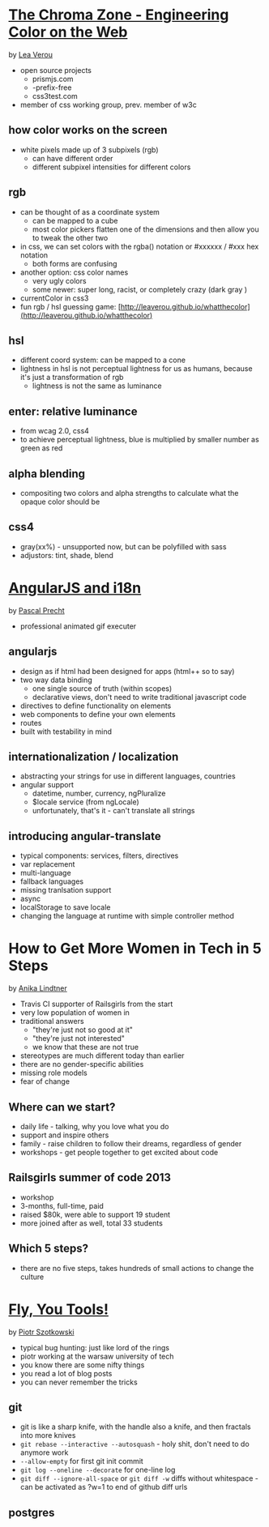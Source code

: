 [The Chroma Zone - Engineering Color on the Web](http://leaverou.github.io/chroma-zone)
==============================================

by [Lea Verou](https://twitter.com/LeaVerou)

* open source projects
  * prismjs.com
  * -prefix-free
  * css3test.com
* member of css working group, prev. member of w3c

how color works on the screen
-----------------------------

* white pixels made up of 3 subpixels (rgb)
  * can have different order
  * different subpixel intensities for different colors

rgb
---

* can be thought of as a coordinate system
  * can be mapped to a cube
  * most color pickers flatten one of the dimensions and then allow you to tweak the other two
* in css, we can set colors with the rgba() notation or #xxxxxx / #xxx hex notation
  * both forms are confusing
* another option: css color names
  * very ugly colors
  * some newer: super long, racist, or completely crazy (dark gray )
* currentColor in css3
* fun rgb / hsl guessing game: [http://leaverou.github.io/whatthecolor](http://leaverou.github.io/whatthecolor)

hsl
---

* different coord system: can be mapped to a cone
* lightness in hsl is not perceptual lightness for us as humans, because it's just a transformation of rgb
  * lightness is not the same as luminance

enter: relative luminance
-------------------------

* from wcag 2.0, css4
* to achieve perceptual lightness, blue is multiplied by smaller number as green as red

alpha blending
--------------

* compositing two colors and alpha strengths to calculate what the opaque color should be

css4
----

* gray(xx%) - unsupported now, but can be polyfilled with sass
* adjustors: tint, shade, blend


[AngularJS and i18n](http://pascalprecht.github.io/slides/angularjs-and-i18n/#/)
===================

by [Pascal Precht](https://twitter.com/PascalPrecht)

* professional animated gif executer

angularjs
---------

* design as if html had been designed for apps (html++ so to say)
* two way data binding
  * one single source of truth (within scopes)
  * declarative views, don't need to write traditional javascript code
* directives to define functionality on elements
* web components to define your own elements
* routes
* built with testability in mind

internationalization / localization
-----------------------------------

* abstracting your strings for use in different languages, countries
* angular support
  * datetime, number, currency, ngPluralize
  * $locale service (from ngLocale)
  * unfortunately, that's it - can't translate all strings

introducing angular-translate
-----------------------------

* typical components: services, filters, directives
* var replacement
* multi-language
* fallback languages
* missing tranlsation support
* async
* localStorage to save locale
* changing the language at runtime with simple controller method

How to Get More Women in Tech in 5 Steps
========================================

by [Anika Lindtner](https://twitter.com/langziehohr)

* Travis CI supporter of Railsgirls from the start
* very low population of women in
* traditional answers
  * "they're just not so good at it"
  * "they're just not interested"
  * we know that these are not true
* stereotypes are much different today than earlier
* there are no gender-specific abilities
* missing role models
* fear of change

Where can we start?
-------------------

* daily life - talking, why you love what you do
* support and inspire others
* family - raise children to follow their dreams, regardless of gender
* workshops - get people together to get excited about code

Railsgirls summer of code 2013
------------------------------

* workshop
* 3-months, full-time, paid
* raised $80k, were able to support 19 student
* more joined after as well, total 33 students

Which 5 steps?
--------------

* there are no five steps, takes hundreds of small actions to change the culture

[Fly, You Tools!](http://talks.chastell.net)
============================================

by [Piotr Szotkowski](https://twitter.com/chastell)

* typical bug hunting: just like lord of the rings
* piotr working at the warsaw university of tech
* you know there are some nifty things
* you read a lot of blog posts
* you can never remember the tricks

git
---

* git is like a sharp knife, with the handle also a knife, and then fractals into more knives
* ```git rebase --interactive --autosquash``` - holy shit, don't need to do anymore work
* ```--allow-empty``` for first git init commit
* ```git log --oneline --decorate``` for one-line log
* ```git diff --ignore-all-space``` or ```git diff -w``` diffs without whitespace - can be activated as ?w=1 to end of github diff urls

postgres
--------

